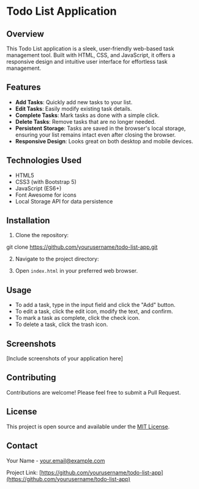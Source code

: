 # Todo List Application

## Overview

This Todo List application is a sleek, user-friendly web-based task management tool. Built with HTML, CSS, and JavaScript, it offers a responsive design and intuitive user interface for effortless task management.

## Features

- **Add Tasks**: Quickly add new tasks to your list.
- **Edit Tasks**: Easily modify existing task details.
- **Complete Tasks**: Mark tasks as done with a simple click.
- **Delete Tasks**: Remove tasks that are no longer needed.
- **Persistent Storage**: Tasks are saved in the browser's local storage, ensuring your list remains intact even after closing the browser.
- **Responsive Design**: Looks great on both desktop and mobile devices.

## Technologies Used

- HTML5
- CSS3 (with Bootstrap 5)
- JavaScript (ES6+)
- Font Awesome for icons
- Local Storage API for data persistence

## Installation

1. Clone the repository:

git clone https://github.com/yourusername/todo-list-app.git

2. Navigate to the project directory:


3. Open `index.html` in your preferred web browser.

## Usage

- To add a task, type in the input field and click the "Add" button.
- To edit a task, click the edit icon, modify the text, and confirm.
- To mark a task as complete, click the check icon.
- To delete a task, click the trash icon.

## Screenshots

[Include screenshots of your application here]

## Contributing

Contributions are welcome! Please feel free to submit a Pull Request.

## License

This project is open source and available under the [MIT License](LICENSE).

## Contact

Your Name - [your.email@example.com](mailto:your.email@example.com)

Project Link: [https://github.com/yourusername/todo-list-app](https://github.com/yourusername/todo-list-app)